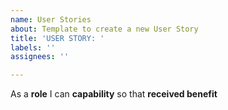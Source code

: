 ```yaml
---
name: User Stories
about: Template to create a new User Story
title: 'USER STORY: '
labels: ''
assignees: ''

---
```


As a **role** I can **capability** so that **received benefit**
